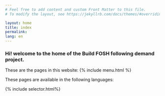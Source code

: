 ```yaml
---
# Feel free to add content and custom Front Matter to this file.
# To modify the layout, see https://jekyllrb.com/docs/themes/#overriding-theme-defaults

layout: home
title: index
permalink: 
lang: en
---
```


### Hi! welcome to the home of the Build FOSH following demand project.

These are the pages in this website:
{% include menu.html %}

These pages are available in the following languages:

{% include selector.html%}
